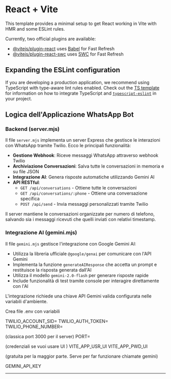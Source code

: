 # React + Vite

This template provides a minimal setup to get React working in Vite with HMR and
some ESLint rules.

Currently, two official plugins are available:

- [@vitejs/plugin-react](https://github.com/vitejs/vite-plugin-react/blob/main/packages/plugin-react)
  uses [Babel](https://babeljs.io/) for Fast Refresh
- [@vitejs/plugin-react-swc](https://github.com/vitejs/vite-plugin-react/blob/main/packages/plugin-react-swc)
  uses [SWC](https://swc.rs/) for Fast Refresh

## Expanding the ESLint configuration

If you are developing a production application, we recommend using TypeScript
with type-aware lint rules enabled. Check out the
[TS template](https://github.com/vitejs/vite/tree/main/packages/create-vite/template-react-ts)
for information on how to integrate TypeScript and
[`typescript-eslint`](https://typescript-eslint.io) in your project.

## Logica dell'Applicazione WhatsApp Bot

### Backend (server.mjs)

Il file `server.mjs` implementa un server Express che gestisce le interazioni
con WhatsApp tramite Twilio. Ecco le principali funzionalità:

- **Gestione Webhook**: Riceve messaggi WhatsApp attraverso webhook Twilio
- **Archiviazione Conversazioni**: Salva tutte le conversazioni in memoria e su
  file JSON
- **Integrazione AI**: Genera risposte automatiche utilizzando Gemini AI
- **API RESTful**:
  - `GET /api/conversations` - Ottiene tutte le conversazioni
  - `GET /api/conversations/:phone` - Ottiene una conversazione specifica
  - `POST /api/send` - Invia messaggi personalizzati tramite Twilio

Il server mantiene le conversazioni organizzate per numero di telefono, salvando
sia i messaggi ricevuti che quelli inviati con relativi timestamp.

### Integrazione AI (gemini.mjs)

Il file `gemini.mjs` gestisce l'integrazione con Google Gemini AI:

- Utilizza la libreria ufficiale `@google/genai` per comunicare con l'API Gemini
- Implementa la funzione `generateAIResponse` che accetta un prompt e
  restituisce la risposta generata dall'AI
- Utilizza il modello `gemini-2.0-flash` per generare risposte rapide
- Include funzionalità di test tramite console per interagire direttamente con
  l'AI

L'integrazione richiede una chiave API Gemini valida configurata nelle variabili
d'ambiente.

Crea file .env con variabili

TWILIO_ACCOUNT_SID= TWILIO_AUTH_TOKEN= TWILIO_PHONE_NUMBER=

(classica port 3000 per il server) PORT=

(credenziali se vuoi usare UI ) VITE_APP_USR_UI VITE_APP_PWD_UI

(gratuita per la maggior parte. Serve per far funzionare chiamate gemini)

GEMINI_API_KEY

---
